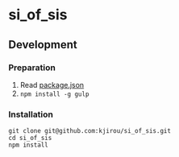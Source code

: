 si_of_sis
=========


## Development

### Preparation
1. Read [package.json](./package.json)
2. `npm install -g gulp`

### Installation
```
git clone git@github.com:kjirou/si_of_sis.git
cd si_of_sis
npm install
```
